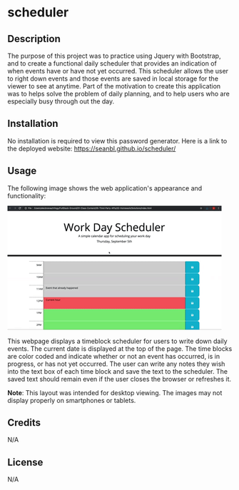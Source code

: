 # scheduler

## Description

The purpose of this project was to practice using Jquery with Bootstrap, and to create a functional daily scheduler that provides an indication of when events have or have not yet occurred. This scheduler allows the user to right down events and those events are saved in local storage for the viewer to see at anytime. Part of the motivation to create this application was to helps solve the problem of daily planning, and to help users who are especially busy through out the day.

## Installation

No installation is required to view this password generator. Here is a link to the deployed website:
https://seanbl.github.io/scheduler/

## Usage

The following image shows the web application's appearance and functionality:

![This webpage displays a timeblock scheduler for users to write down daily events. The current date is displayed at the top of the page. The time of each time block is displayed on the left hand side of the page. The button to save the user's input is on the right hand side of the page.](./assets/05-third-party-apis-homework-demo.gif)

This webpage displays a timeblock scheduler for users to write down daily events. The current date is displayed at the top of the page. The time blocks are color coded and indicate whether or not an event has occurred, is in progress, or has not yet occurred. The user can write any notes they wish into the text box of each time block and save the text to the scheduler. The saved text should remain even if the user closes the browser or refreshes it.  

**Note**: This layout was intended for desktop viewing. The images may not display properly on smartphones or tablets. 

## Credits

N/A

## License

N/A
